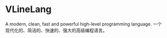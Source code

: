 # VLineLang
A modern, clean, fast and powerful high-level programming language. 一个现代化的、简洁的、快速的、强大的高级编程语言。
